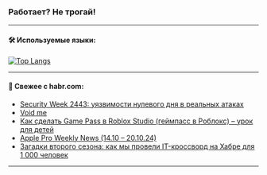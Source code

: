 ### Работает? Не трогай!

---
<!--
#### 🛠️ Technical stack:

![Java](https://img.shields.io/badge/Java-informational?logo=Oracle&style=flat&logoColor=white&color=FF4500)
![Kotlin](https://img.shields.io/badge/Kotlin-informational?logo=Kotlin&style=flat&logoColor=white&color=774D97)
![TS](https://img.shields.io/badge/TypeScript-informational?logo=typeScript&style=flat&logoColor=black&color=017acc)
![Python](https://img.shields.io/badge/Python-informational?logo=Python&style=flat&logoColor=black&color=ffdd54) <br>
![Spring](https://img.shields.io/badge/Spring-informational?logo=Spring&style=flat&logoColor=white&color=6DB33F) 
![SpringBoot](https://img.shields.io/badge/SpringBoot-informational?logo=SpringBoot&style=flat&logoColor=white&color=6DB33F)
![Nest](https://img.shields.io/badge/NestJS-informational?logo=NestJS&style=flat&logoColor=white&color=E0234E) 
![NodeJS](https://img.shields.io/badge/NodeJS-informational?logo=node.js&style=flat&logoColor=white&color=70A760)<br>
![PostgreSQL](https://img.shields.io/badge/PostgreSQL-informational?logo=PostgreSQL&style=flat&logoColor=white&color=DAA520)
![MongoDB](https://img.shields.io/badge/MongoDB-informational?logo=MongoDB&style=flat&logoColor=white&color=870000)
![Apache](https://img.shields.io/badge/Apache-informational?logo=apache&style=flat&logoColor=white&color=f74e28)

___ 
-->

#### 🛠️ Используемые языки:

[![Top Langs](https://github-readme-stats-u2qms2cxw-advtsettinggmailcoms-projects.vercel.app/api/top-langs/?username=zloylis&langs_count=10&hide_title=true&title_color=e6edf3&size_weight=0.5&count_weight=0.5&layout=compact&hide_progress=true&hide_border=true&theme=dracula)](https://github.com/zloylis)

<!---


####  :octocat:&nbsp;&nbsp; Статистика:

![GitHub stats](https://github-readme-stats-u2qms2cxw-advtsettinggmailcoms-projects.vercel.app/api?username=zloylis&show_icons=true&hide_border=true&theme=dracula&title_color=e6edf3&include_all_commits=true&count_private=true&hide_rank=false&hide_title=true&rank_icon=github)
-->
---

#### 💬 Свежее с habr.com:

<!-- BLOG-POST-LIST:START -->
- [Security Week 2443: уязвимости нулевого дня в реальных атаках](https://habr.com/ru/companies/kaspersky/articles/852310/?utm_source=habrahabr&utm_medium=rss&utm_campaign=852310)
- [Void me](https://habr.com/ru/articles/852316/?utm_source=habrahabr&utm_medium=rss&utm_campaign=852316)
- [Как сделать Game Pass в Roblox Studio &lpar;геймпасс в Роблокс&rpar; – урок для детей](https://habr.com/ru/companies/pixel_study/articles/852314/?utm_source=habrahabr&utm_medium=rss&utm_campaign=852314)
- [Apple Pro Weekly News &lpar;14.10 – 20.10.24&rpar;](https://habr.com/ru/articles/852300/?utm_source=habrahabr&utm_medium=rss&utm_campaign=852300)
- [Загадки второго сезона: как мы провели IT-кроссворд на Хабре для 1 000 человек](https://habr.com/ru/companies/selectel/articles/852232/?utm_source=habrahabr&utm_medium=rss&utm_campaign=852232)
<!-- BLOG-POST-LIST:END -->

---
